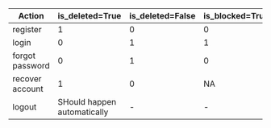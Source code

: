 | Action           | is_deleted=True | is_deleted=False | is_blocked=True | is_blocked=False | is_verified=True | is_verified=False |
|------------------|-----------------|------------------|-----------------|------------------|------------------|-------------------|
| register         | 1               | 0                | 0               | 0                | 0                | 1                 |
| login            | 0               | 1                | 1               | 0                | 1                | 0                 |
| forgot password  | 0               | 1                | 0               | 1                | 1                | 0                 |
| recover account  | 1               | 0                | NA              | NA               | NA               | NA                |
| logout           | SHould happen automatically| -     | -               | -                | -                | -                 |
